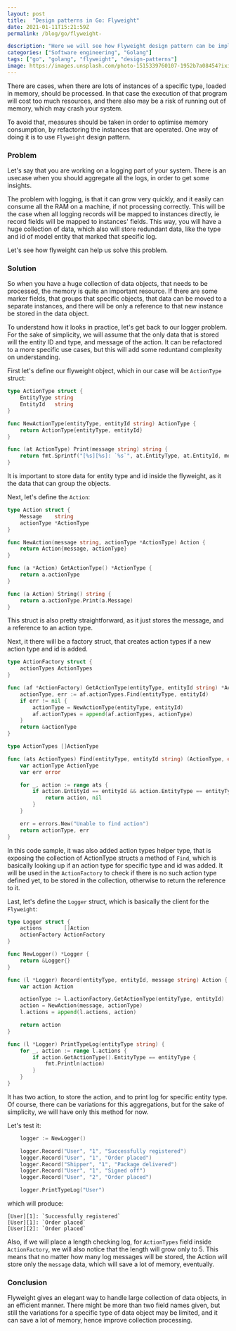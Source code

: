 ```yaml
---
layout: post
title:  "Design patterns in Go: Flyweight"
date: 2021-01-11T15:21:59Z
permalink: /blog/go/flyweight-

description: "Here we will see how Flyweight design pattern can be implemented and used for solving real world problem"
categories: ["Software engineering", "Golang"]
tags: ["go", "golang", "flyweight", "design-patterns"]
image: https://images.unsplash.com/photo-1515339760107-1952b7a08454?ixid=MXwxMjA3fDB8MHxwaG90by1wYWdlfHx8fGVufDB8fHw%3D&ixlib=rb-1.2.1&auto=format&fit=crop&w=1850&h=750&q=80
---
```



There are cases, when there are lots of instances of a specific type, loaded in memory, should be processed. In that case the execution of that program will cost too much resources, and there also may be a risk of running out of memory, which may crash your system.

To avoid that, measures should be taken in order to optimise memory consumption, by refactoring the instances that are operated. One way of doing it is to use `Flyweight` design pattern.

### Problem

Let's say that you are working on a logging part of your system. There is an usecase when you should aggregate all the logs, in order to get some insights.

The problem with logging, is that it can grow very quickly, and it easily can consume all the RAM on a machine, if not processing correctly. This will be the case when all logging records will be mapped to instances directly, ie record fields will be mapped to instances' fields. This way, you will have a huge collection of data, which also will store redundant data, like the type and id of model entity that marked that specific log.

Let's see how flyweight can help us solve this problem.

### Solution

So when you have a huge collection of data objects, that needs to be processed, the memory is quite an important resource. If there are some marker fields, that groups that specific objects, that data can be moved to a separate instances, and there will be only a reference to that new instance be stored in the data object.

To understand how it looks in practice, let's get back to our logger problem. For the sake of simplicity, we will assume that the only data that is stored will the entity ID and type, and message of the action. It can be refactored to a more specific use cases, but this will add some reduntand complexity on understanding.


First let's define our flyweight object, which in our case will be `ActionType` struct:

```go
type ActionType struct {
	EntityType string
	EntityId   string
}

func NewActionType(entityType, entityId string) ActionType {
	return ActionType{entityType, entityId}
}

func (at ActionType) Print(message string) string {
	return fmt.Sprintf("[%s][%s]: `%s`", at.EntityType, at.EntityId, message)
}
```

It is important to store data for entity type and id inside the flyweight, as it the data that can group the objects.

Next, let's define the `Action`:

```go
type Action struct {
	Message    string
	actionType *ActionType
}

func NewAction(message string, actionType *ActionType) Action {
	return Action{message, actionType}
}

func (a *Action) GetActionType() *ActionType {
	return a.actionType
}

func (a Action) String() string {
	return a.actionType.Print(a.Message)
}
```

This struct is also pretty straightforward, as it just stores the message, and a reference to an action type.

Next, it there will be a factory struct, that creates action types if a new action type and id is added.

```go
type ActionFactory struct {
	actionTypes ActionTypes
}

func (af *ActionFactory) GetActionType(entityType, entityId string) *ActionType {
	actionType, err := af.actionTypes.Find(entityType, entityId)
	if err != nil {
		actionType = NewActionType(entityType, entityId)
		af.actionTypes = append(af.actionTypes, actionType)
	}
	return &actionType
}

type ActionTypes []ActionType

func (ats ActionTypes) Find(entityType, entityId string) (ActionType, error) {
	var actionType ActionType
	var err error

	for _, action := range ats {
		if action.EntityId == entityId && action.EntityType == entityType {
			return action, nil
		}
	}

	err = errors.New("Unable to find action")
	return actionType, err
}
```

In this code sample, it was also added action types helper type, that is exposing the collection of ActionType structs a method of `Find`, which is basically looking up if an action type for specific type and id was added. It will be used in the `ActionFactory` to check if there is no such action type defined yet, to be stored in the collection, otherwise to return the reference to it.

Last, let's define the `Logger` struct, which is basically the client for the `Flyweight`:

```go
type Logger struct {
	actions       []Action
	actionFactory ActionFactory
}

func NewLogger() *Logger {
	return &Logger{}
}

func (l *Logger) Record(entityType, entityId, message string) Action {
	var action Action

	actionType := l.actionFactory.GetActionType(entityType, entityId)
	action = NewAction(message, actionType)
	l.actions = append(l.actions, action)

	return action
}

func (l *Logger) PrintTypeLog(entityType string) {
	for _, action := range l.actions {
		if action.GetActionType().EntityType == entityType {
			fmt.Println(action)
		}
	}
}
```

It has two action, to store the action, and to print log for specific entity type. Of course, there can be variations for this aggregations, but for the sake of simplicity, we will have only this method for now.

Let's test it:

```go
	logger := NewLogger()

	logger.Record("User", "1", "Successfully registered")
	logger.Record("User", "1", "Order placed")
	logger.Record("Shipper", "1", "Package delivered")
	logger.Record("User", "1", "Signed off")
	logger.Record("User", "2", "Order placed")

	logger.PrintTypeLog("User")
```

which will produce:

```
[User][1]: `Successfully registered`
[User][1]: `Order placed`
[User][2]: `Order placed`
```


Also, if we will place a length checking log, for `ActionTypes` field inside `ActionFactory`, we will also notice that the length will grow only to 5. This means that no matter how many log messages will be stored, the Action will store only the `message` data, which will save a lot of memory, eventually.

### Conclusion

Flyweight gives an elegant way to handle large collection of data objects, in an efficient manner. There might be more than two field names given, but still the variations for a specific type of data object may be limited, and it can save a lot of memory, hence improve collection processing.